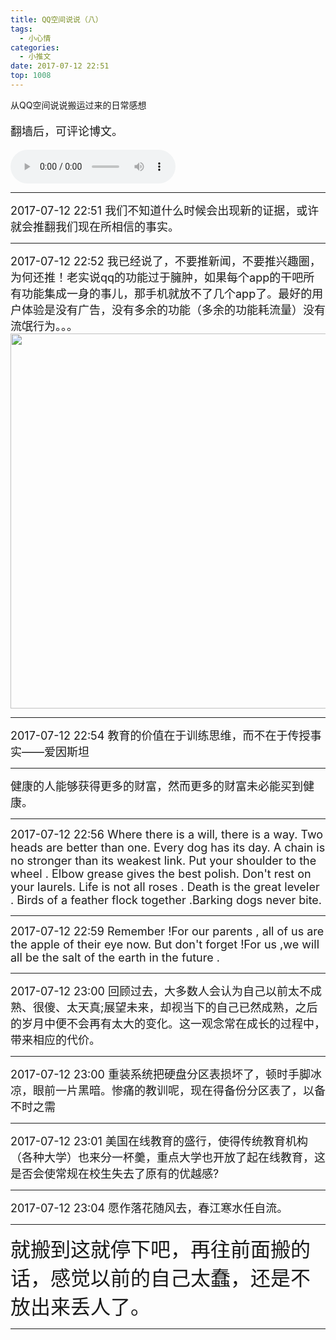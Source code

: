 ```yaml
---
title: QQ空间说说（八）
tags:
  - 小心情
categories:
  - 小推文
date: 2017-07-12 22:51
top: 1008
---
```


 从QQ空间说说搬运过来的日常感想   

<font size=4>

翻墙后，可评论博文。

</font>

<!--more-->

<audio controls="controls" name="media" style="width:264px"  autoplay loop=true> <source src="/musics/wish.mp3"> </audio>


***

<font size=4>
2017-07-12 22:51
我们不知道什么时候会出现新的证据，或许就会推翻我们现在所相信的事实。
</font>

***

<font size=4>
2017-07-12 22:52
我已经说了，不要推新闻，不要推兴趣圈，为何还推！老实说qq的功能过于臃肿，如果每个app的干吧所有功能集成一身的事儿，那手机就放不了几个app了。最好的用户体验是没有广告，没有多余的功能（多余的功能耗流量）没有流氓行为。。。
<img width="600" src="/pictures/post_1008TencentAD.jpeg">
</font>

***

<font size=4>
2017-07-12 22:54
教育的价值在于训练思维，而不在于传授事实——爱因斯坦
</font>

***

<font size=4>
健康的人能够获得更多的财富，然而更多的财富未必能买到健康。
</font>

***

<font size=4>
2017-07-12 22:56
Where there is a will, there is a way.
Two heads are better than one.
Every dog has its day.
A chain is no stronger than its weakest link.
Put your shoulder to the wheel .
Elbow grease gives the best polish.
Don't rest on your laurels.
Life is not all roses .
Death is the great leveler .
Birds of a feather flock together .Barking dogs never bite.

</font>

***

<font size=4>
2017-07-12 22:59
Remember !For our parents , all of us are the apple of their eye now. But don't forget !For us ,we will all be the salt of the earth in the future .
</font>

***

<font size=4>
2017-07-12 23:00
回顾过去，大多数人会认为自己以前太不成熟、很傻、太天真;展望未来，却视当下的自己已然成熟，之后的岁月中便不会再有太大的变化。这一观念常在成长的过程中，带来相应的代价。
</font>

***

<font size=4>
2017-07-12 23:00
重装系统把硬盘分区表损坏了，顿时手脚冰凉，眼前一片黑暗。惨痛的教训呢，现在得备份分区表了，以备不时之需
</font>

***

<font size=4>
2017-07-12 23:01
美国在线教育的盛行，使得传统教育机构（各种大学）也来分一杯羹，重点大学也开放了起在线教育，这是否会使常规在校生失去了原有的优越感?
</font>

***

<font size=4>
2017-07-12 23:04
愿作落花随风去，春江寒水任自流。
</font>

***

<font size=6>
就搬到这就停下吧，再往前面搬的话，感觉以前的自己太蠢，还是不放出来丢人了。
</font>

***

